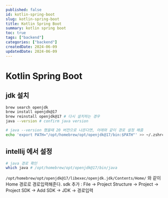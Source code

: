 ```yaml
---
published: false
id: kotlin-spring-boot
slug: kotlin-spring-boot
title: Kotlin Spring Boot
summary: kotlin spring boot
toc: true
tags: ["backend"]
categories: ["backend"]
createdDate: 2024-06-09
updatedDate: 2024-06-09
---
```


# Kotlin Spring Boot

## jdk 설치
```bash
brew search openjdk
brew install openjdk@17
brew reinstall openjdk@17 # 다시 설치하는 경우
java --version # confirm java version

# java --version 했을때 20 버전으로 나온다면, 아래와 같이 경로 설정 해줌
echo 'export PATH="/opt/homebrew/opt/openjdk@17/bin:$PATH"' >> ~/.zshrc
```

## intellij 에서 설정

```bash
# java 경로 확인
which java # /opt/homebrew/opt/openjdk@17/bin/java
```
`/opt/homebrew/opt/openjdk@17/libexec/openjdk.jdk/Contents/Home/` 와 같이 Home 경로로 경로입력해준다.
sdk 추가 : File -> Project Structure -> Project -> Project SDK -> Add SDK -> JDK -> 경로입력
